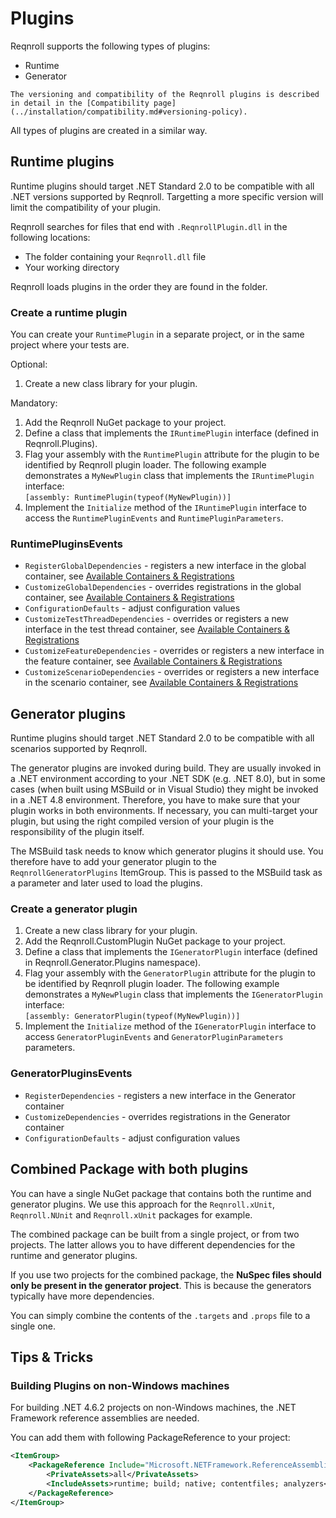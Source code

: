 # Plugins

Reqnroll supports the following types of plugins:

* Runtime
* Generator

```{note}
The versioning and compatibility of the Reqnroll plugins is described in detail in the [Compatibility page](../installation/compatibility.md#versioning-policy).
```

All types of plugins are created in a similar way.

## Runtime plugins

Runtime plugins should target .NET Standard 2.0 to be compatible with all .NET versions supported 
by Reqnroll. Targetting a more specific version will limit the compatibility of your plugin.

Reqnroll searches for files that end with `.ReqnrollPlugin.dll` in the following locations:

* The folder containing your `Reqnroll.dll` file
* Your working directory

Reqnroll loads plugins in the order they are found in the folder.

### Create a runtime plugin

You can create your `RuntimePlugin` in a separate project, or in the same project where your tests are.

Optional:

1. Create a new class library for your plugin.

Mandatory:

1. Add the Reqnroll NuGet package to your project.
1. Define a class that implements the `IRuntimePlugin` interface (defined in Reqnroll.Plugins).
1. Flag your assembly with the `RuntimePlugin` attribute for the plugin to be identified by Reqnroll plugin loader. The following example demonstrates a `MyNewPlugin` class that implements the `IRuntimePlugin` interface:  
  `[assembly: RuntimePlugin(typeof(MyNewPlugin))]`
1. Implement the `Initialize` method of the `IRuntimePlugin` interface to access the `RuntimePluginEvents` and `RuntimePluginParameters`.

### RuntimePluginsEvents

* `RegisterGlobalDependencies` - registers a new interface in the global container, see [Available Containers & Registrations](available-containers.md#global-container)
* `CustomizeGlobalDependencies` - overrides registrations in the global container, see [Available Containers & Registrations](available-containers.md#global-container)
* `ConfigurationDefaults` - adjust configuration values
* `CustomizeTestThreadDependencies` - overrides or registers a new interface in the test thread container, see [Available Containers & Registrations](available-containers.md#test-thread-container)
* `CustomizeFeatureDependencies` - overrides or registers a new interface in the feature container, see [Available Containers & Registrations](available-containers.md#feature-container)
* `CustomizeScenarioDependencies` - overrides or registers a new interface in the scenario container, see [Available Containers & Registrations](available-containers.md#scenario-container)

## Generator plugins

Runtime plugins should target .NET Standard 2.0 to be compatible with all scenarios supported by 
Reqnroll. 

The generator plugins are invoked during build. They are usually invoked in a .NET environment 
according to your .NET SDK (e.g. .NET 8.0), but in some cases (when built using MSBuild or in Visual Studio) 
they might be invoked in a .NET 4.8 environment. Therefore, you have to make sure that your plugin
works in both environments. If necessary, you can multi-target your plugin, but using the right compiled
version of your plugin is the responsibility of the plugin itself.

The MSBuild task needs to know which generator plugins it should use. You therefore have to add your generator plugin to the `ReqnrollGeneratorPlugins` ItemGroup.
This is passed to the MSBuild task as a parameter and later used to load the plugins.

### Create a generator plugin

1. Create a new class library for your plugin.
1. Add the Reqnroll.CustomPlugin NuGet package to your project.
1. Define a class that implements the `IGeneratorPlugin` interface (defined in Reqnroll.Generator.Plugins namespace).
1. Flag your assembly with the `GeneratorPlugin` attribute for the plugin to be identified by Reqnroll plugin loader. The following example demonstrates a `MyNewPlugin` class that implements the `IGeneratorPlugin` interface:  
  `[assembly: GeneratorPlugin(typeof(MyNewPlugin))]`
1. Implement the `Initialize` method of the `IGeneratorPlugin` interface to access `GeneratorPluginEvents` and `GeneratorPluginParameters` parameters.

### GeneratorPluginsEvents

* `RegisterDependencies` - registers a new interface in the Generator container
* `CustomizeDependencies` - overrides registrations in the Generator container
* `ConfigurationDefaults` - adjust configuration values

## Combined Package with both plugins

You can have a single NuGet package that contains both the runtime and generator plugins. 
We use this approach for the `Reqnroll.xUnit`, `Reqnroll.NUnit` and `Reqnroll.xUnit` packages
for example.

The combined package can be built from a single project, or from two projects. The latter 
allows you to have different dependencies for the runtime and generator plugins.

If you use two projects for the combined package, the **NuSpec files should only be present 
in the generator project**. This is because the generators typically have more dependencies.

You can simply combine the contents of the `.targets` and `.props` file to a single one.

## Tips & Tricks

### Building Plugins on non-Windows machines

For building .NET 4.6.2 projects on non-Windows machines, the .NET Framework reference assemblies are needed.

You can add them with following PackageReference to your project:

```xml
<ItemGroup>
    <PackageReference Include="Microsoft.NETFramework.ReferenceAssemblies" Version="1.0.0">
        <PrivateAssets>all</PrivateAssets>
        <IncludeAssets>runtime; build; native; contentfiles; analyzers</IncludeAssets>
    </PackageReference>
</ItemGroup>
```
